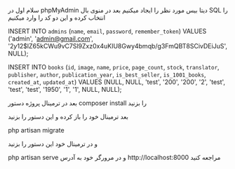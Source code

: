 سلام اول در
phpMyAdmin
دیتا بیس مورد نظر را ایجاد میکنیم
بعد در منوی بال
SQL
را انتخاب کرده و این دو کد را وارد میکنیم

INSERT INTO `admins` (`name`, `email`, `password`, `remember_token`)
VALUES ('admin', 'admin@gmail.com', '$2y$12$lZ65kCWu9vC7Sl9Zxz0x4uKIU8Gwy4bmqb/g3FmQBT8SCivDEiJuS', NULL);

INSERT INTO `books` (`id`, `image`, `name`, `price`, `page_count`, `stock`, `translator`, `publisher`, `author`, `publication_year`, `is_best_seller`, `is_1001_books`, `created_at`, `updated_at`) VALUES (NULL, NULL, 'test', '200', '200', '2', 'test', 'test', 'test', '1950', '1', '1', NULL, NULL);

بعد در ترمینال پروژه دستور
composer install
را بزنید

بعد ترمینال خود را باز کرده و این دستور را بزنید

php artisan migrate

و در ترمینال خود این دستور را بزنید

php artisan serve
و در مرورگر خود به آدرس
http://localhost:8000
مراجعه کنید

